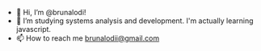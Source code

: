 - 👋 Hi, I’m @brunalodi! 
- 🌱 I’m studying systems analysis and development. I'm actually learning javascript.
- 📫 How to reach me brunalodii@gmail.com

<!---
brunalodi/brunalodi is a ✨ special ✨ repository because its `README.md` (this file) appears on your GitHub profile.
You can click the Preview link to take a look at your changes.
--->

